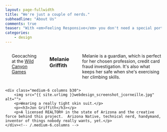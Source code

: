 ```yaml
---
layout: page-fullwidth
title: "We're just a couple of nerds."
subheadline: "About Us"
comments: true
teaser: "With <em>Feeling Responsive</em> you don't need a special portfolio template. Just check out the great possibilities of the <a href='http://foundation.zurb.com/docs/components/grid.html'>foundation grid</a> and experiment with it."
categories:
    - design
---
```

<!--more-->

<div class="row t60">
    <div class="medium-6 columns b30">
        <img src="{{ site.urlimg }}webdesign_screenshot_nixdorf.jpg" alt="">
        <p>Geocaching at the <a href="http://wildcanyongames.org">Wild Canyon Games</a></p>
        <p><h3>Melanie Griffith</h3></p>
        <p>Melanie is a guardian, which is perfect for her chosen profession, credit card fraud investigation.  It's also what keeps her safe when she's exercising her climbing skills.</p>
    </div><!-- /.medium-6.columns -->

    <div class="medium-6 columns b30">
        <img src="{{ site.urlimg }}webdesign_screenshot_jcorneille.jpg" alt="">
        <p>Wearing a really tight skin suit.</p>
        <p><h3>Jon Griffith</h3></p>
        <p>A licensed REALTOR® in the state of Arizona and the creative force behind this project.  Arizona Native, technical nerd, handymand, inventor of things nobody really wants, yet.</p>
    </div><!-- /.medium-6.columns -->
</div><!-- /.row -->

<!--
<div class="row t30">
    <div class="medium-4 columns">
        <img src="{{ site.urlimg }}webdesign_screenshot_stilwandel.jpg" alt="">
        <p>Website: <a href="http://stilwandel-koeln.de">Stilwandel-Koeln.de</a></p>
    </div><!-- /.medium-4.columns -->
<!--
    <div class="medium-4 columns">
        <img src="{{ site.urlimg }}webdesign_screenshot_tarnkappe.jpg" alt="">
        <p>Website: <a href="http://tarnkarppe.info">Tarnkappe.info</a></p>
    </div><!-- /.medium-4.columns -->
<!--
    <div class="medium-4 columns">
        <img src="{{ site.urlimg }}webdesign_screenshot_schriefer.jpg" alt="">
        <p>Website: <a href="http://www.psychotherapie-schriefer.de/">Praxis für psychologische Psychotherapie Simone Schriefer</a></p>
    </div><!-- /.medium-4.columns -->
<!--</div><!-- /.row -->
